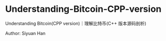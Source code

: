 # Understanding-Bitcoin-CPP-version
Understanding Bitcoin(CPP version)｜理解比特币(C++ 版本源码剖析)

Author: Siyuan Han
